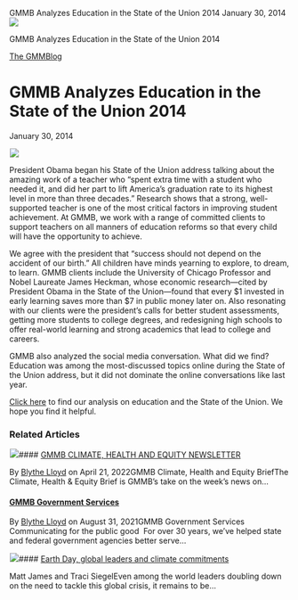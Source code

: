 



GMMB Analyzes Education in the State of the Union 2014
January 30, 2014
![](data:image/gif;base64,R0lGODlhAQABAAAAACH5BAEKAAEALAAAAAABAAEAAAICTAEAOw==)![](https://www.gmmb.com/wp-content/uploads/2015/11/NewsImages_Ed2.jpg)



GMMB Analyzes Education in the State of the Union 2014





 [The GMMBlog](/blog/)



##### 

 GMMB Analyzes Education in the State of the Union 2014
======================================================


January 30, 2014



![](data:image/gif;base64,R0lGODlhAQABAAAAACH5BAEKAAEALAAAAAABAAEAAAICTAEAOw==)![](https://www.gmmb.com/wp-content/uploads/2015/11/NewsImages_Ed2-552x552.jpg) 


President Obama began his State of the Union address talking about the amazing work of a teacher who “spent extra time with a student who needed it, and did her part to lift America’s graduation rate to its highest level in more than three decades.” Research shows that a strong, well-supported teacher is one of the most critical factors in improving student achievement. At GMMB, we work with a range of committed clients to support teachers on all manners of education reforms so that every child will have the opportunity to achieve.


We agree with the president that “success should not depend on the accident of our birth.” All children have minds yearning to explore, to dream, to learn. GMMB clients include the University of Chicago Professor and Nobel Laureate James Heckman, whose economic research—cited by President Obama in the State of the Union—found that every $1 invested in early learning saves more than $7 in public money later on. Also resonating with our clients were the president’s calls for better student assessments, getting more students to college degrees, and redesigning high schools to offer real-world learning and strong academics that lead to college and careers.


GMMB also analyzed the social media conversation. What did we find? Education was among the most-discussed topics online during the State of the Union address, but it did not dominate the online conversations like last year.


[Click here](http://www.gmmb.com/wp-content/uploads/SOTU_Education_Analysis_GMMB2014.pdf) to find our analysis on education and the State of the Union. We hope you find it helpful.









### Related Articles

![](data:image/gif;base64,R0lGODlhAQABAAAAACH5BAEKAAEALAAAAAABAAEAAAICTAEAOw==)![](https://www.gmmb.com/wp-content/uploads/2022/03/Picture1-1-380x200.png)#### [GMMB CLIMATE, HEALTH AND EQUITY NEWSLETTER](https://www.gmmb.com/climate/)

By [Blythe Lloyd](https://www.gmmb.com/author/blloyd/) on April 21, 2022GMMB Climate, Health and Equity BriefThe Climate, Health & Equity Brief is GMMB’s take on the week’s news on…

#### [GMMB Government Services](https://www.gmmb.com/governmentservices/)

By [Blythe Lloyd](https://www.gmmb.com/author/blloyd/) on August 31, 2021GMMB Government Services  Communicating for the public good  For over 30 years, we’ve helped state and federal government agencies better serve…

![](data:image/gif;base64,R0lGODlhAQABAAAAACH5BAEKAAEALAAAAAABAAEAAAICTAEAOw==)![](https://www.gmmb.com/wp-content/uploads/2021/04/b5197d82-9fb4-4c84-a8d9-e468348c4c67-380x200.jpg)#### [Earth Day, global leaders and climate commitments](https://www.gmmb.com/news/earth-day-global-leaders-and-climate-commitments/)

Matt James and Traci SiegelEven among the world leaders doubling down on the need to tackle this global crisis, it remains to be…




